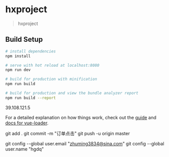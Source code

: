 # hxproject

> hxproject

## Build Setup

``` bash
# install dependencies
npm install

# serve with hot reload at localhost:8080
npm run dev

# build for production with minification
npm run build

# build for production and view the bundle analyzer report
npm run build --report
```

39.108.121.5

For a detailed explanation on how things work, check out the [guide](http://vuejs-templates.github.io/webpack/) and [docs for vue-loader](http://vuejs.github.io/vue-loader).

git add .
git commit -m "订单点击"
git push -u origin master

git config --global user.email "zhuming3834@sina.com"
git config --global user.name "hgdq"
